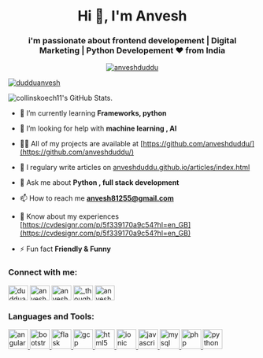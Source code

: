 <h1 align="center">Hi 👋, I'm Anvesh</h1>
<h3 align="center">i'm passionate about frontend developement | Digital Marketing | Python Developement ❤ from India</h3>

<p align="center"> <a href="https://github.com/ryo-ma/github-profile-trophy"><img src="https://github-profile-trophy.vercel.app/?username=anveshduddu" alt="anveshduddu" /></a> </p>

<p align="left"> <a href="https://twitter.com/dudduanvesh" target="blank"><img src="https://img.shields.io/twitter/follow/dudduanvesh?logo=twitter&style=for-the-badge" alt="dudduanvesh" /></a> </p>

![collinskoech11's GitHub Stats.](https://github-readme-stats.vercel.app/api?username=collinskoech11&&show_icons=true&title_color=ffffff&icon_color=2A75CF&text_color=daf7dc&bg_color=191919)

- 🌱 I’m currently learning **Frameworks, python**

- 🤝 I’m looking for help with **machine learning , AI**

- 👨‍💻 All of my projects are available at [https://github.com/anveshduddu/](https://github.com/anveshduddu/)

- 📝 I regulary write articles on [anveshduddu.github.io/articles/index.html](https://anveshduddu.github.io/articles/index.html)

- 💬 Ask me about **Python , full stack development**

- 📫 How to reach me **anvesh81255@gmail.com**

- 📄 Know about my experiences [https://cvdesignr.com/p/5f339170a9c54?hl=en_GB](https://cvdesignr.com/p/5f339170a9c54?hl=en_GB)

- ⚡ Fun fact **Friendly & Funny**

<h3 align="left">Connect with me:</h3>
<p align="left" color:"#933ded";>
<a href="https://twitter.com/dudduanvesh" target="blank"><img align="center" src="https://cdn.jsdelivr.net/npm/simple-icons@3.0.1/icons/twitter.svg" alt="dudduanvesh" height="30" width="40" /></a>
<a href="https://www.linkedin.com/in/anvesh-duddu-866b531a6/" target="blank"><img align="center" src="https://cdn.jsdelivr.net/npm/simple-icons@3.0.1/icons/linkedin.svg" alt="anvesh duddu" height="30" width="40" /></a>
<a href="https://fb.com/anvesh.duddu" target="blank"><img align="center" src="https://cdn.jsdelivr.net/npm/simple-icons@3.0.1/icons/facebook.svg" alt="anvesh duddu" height="30" width="40" /></a>
<a href="https://instagram.com/_thoughts_in_frame_" target="blank"><img align="center" src="https://cdn.jsdelivr.net/npm/simple-icons@3.0.1/icons/instagram.svg" alt="_thoughts_in_frame_" height="30" width="40" /></a>
<a href="https://www.hackerrank.com/anveshduddu" target="blank"><img align="center" src="https://cdn.jsdelivr.net/npm/simple-icons@3.0.1/icons/hackerrank.svg" alt="anveshduddu" height="30" width="40" /></a>
</p>

<h3 align="left">Languages and Tools:</h3>
<p align="left"> <a href="https://angular.io" target="_blank"> <img src="https://devicons.github.io/devicon/devicon.git/icons/angularjs/angularjs-original.svg" alt="angularjs" width="40" height="40"/> </a> <a href="https://getbootstrap.com" target="_blank"> <img src="https://devicons.github.io/devicon/devicon.git/icons/bootstrap/bootstrap-plain.svg" alt="bootstrap" width="40" height="40"/> </a> <a href="https://flask.palletsprojects.com/" target="_blank"> <img src="https://www.vectorlogo.zone/logos/pocoo_flask/pocoo_flask-icon.svg" alt="flask" width="40" height="40"/> </a> <a href="https://cloud.google.com" target="_blank"> <img src="https://www.vectorlogo.zone/logos/google_cloud/google_cloud-icon.svg" alt="gcp" width="40" height="40"/> </a> <a href="https://www.w3.org/html/" target="_blank"> <img src="https://devicons.github.io/devicon/devicon.git/icons/html5/html5-original-wordmark.svg" alt="html5" width="40" height="40"/> </a> <a href="https://ionicframework.com" target="_blank"> <img src="https://upload.wikimedia.org/wikipedia/commons/d/d1/Ionic_Logo.svg" alt="ionic" width="40" height="40"/> </a> <a href="https://developer.mozilla.org/en-US/docs/Web/JavaScript" target="_blank"> <img src="https://devicons.github.io/devicon/devicon.git/icons/javascript/javascript-original.svg" alt="javascript" width="40" height="40"/> </a> <a href="https://www.mysql.com/" target="_blank"> <img src="https://devicons.github.io/devicon/devicon.git/icons/mysql/mysql-original-wordmark.svg" alt="mysql" width="40" height="40"/> </a> <a href="https://www.php.net" target="_blank"> <img src="https://devicons.github.io/devicon/devicon.git/icons/php/php-original.svg" alt="php" width="40" height="40"/> </a> <a href="https://www.python.org" target="_blank"> <img src="https://devicons.github.io/devicon/devicon.git/icons/python/python-original.svg" alt="python" width="40" height="40"/> </a> </p>
